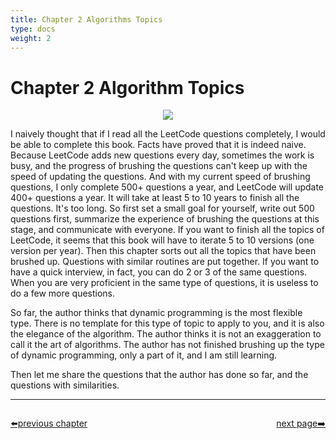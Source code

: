 ```yaml
---
title: Chapter 2 Algorithms Topics
type: docs
weight: 2
---
```


# Chapter 2 Algorithm Topics

<p align='center'>
<img src='https://img.halfrost.com/Leetcode/GO_LEARN_.png'>
</p>




I naively thought that if I read all the LeetCode questions completely, I would be able to complete this book. Facts have proved that it is indeed naive. Because LeetCode adds new questions every day, sometimes the work is busy, and the progress of brushing the questions can't keep up with the speed of updating the questions. And with my current speed of brushing questions, I only complete 500+ questions a year, and LeetCode will update 400+ questions a year. It will take at least 5 to 10 years to finish all the questions. It's too long. So first set a small goal for yourself, write out 500 questions first, summarize the experience of brushing the questions at this stage, and communicate with everyone. If you want to finish all the topics of LeetCode, it seems that this book will have to iterate 5 to 10 versions (one version per year).
Then this chapter sorts out all the topics that have been brushed up. Questions with similar routines are put together. If you want to have a quick interview, in fact, you can do 2 or 3 of the same questions. When you are very proficient in the same type of questions, it is useless to do a few more questions.

So far, the author thinks that dynamic programming is the most flexible type. There is no template for this type of topic to apply to you, and it is also the elegance of the algorithm. The author thinks it is not an exaggeration to call it the art of algorithms. The author has not finished brushing up the type of dynamic programming, only a part of it, and I am still learning.

Then let me share the questions that the author has done so far, and the questions with similarities.


----------------------------------------------
<div style="display: flex;justify-content: space-between;align-items: center;">
<p><a href="https://books.halfrost.com/leetcode/ChapterOne/Time_Complexity/">⬅️previous chapter</a></p>
<p><a href="https://books.halfrost.com/leetcode/ChapterTwo/Array/">next page➡️</a></p>
</div>
